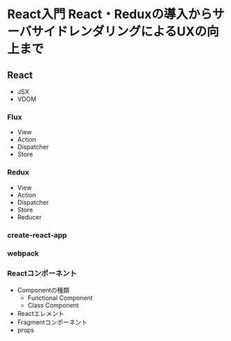 # React入門 React・Reduxの導入からサーバサイドレンダリングによるUXの向上まで 

## React
  * JSX
  * VDOM
### Flux
  * View
  * Action
  * Dispatcher
  * Store
### Redux
  * View
  * Action
  * Dispatcher
  * Store
  * Reducer
### create-react-app
### webpack
### Reactコンポーネント
  * Componentの種類
    * Functional Component
    * Class Component
  * Reactエレメント
  * Fragmentコンポーネント
  * props
  